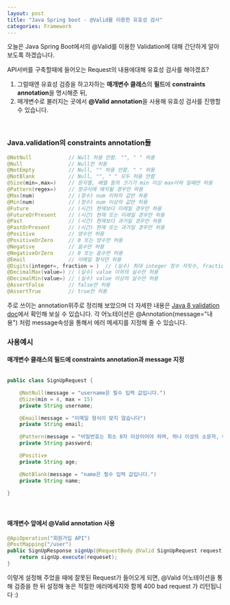 ```yaml
---
layout: post
title: "Java Spring boot - @Valid를 이용한 유효성 검사"
categories: Framework
---
```


오늘은 Java Spring Boot에서의 @Valid를 이용한 Validation에 대해 간단하게 알아보도록 하겠습니다.

API서버를 구축할때에 들어오는 Request의 내용에대해 유효성 검사를 해야겠죠?

1. 그럴때엔 유효성 검증을 하고자하는 **매개변수 클래스**의 **필드**에 **constraints annotation**을 명시해준 뒤, 
2. 매개변수로 불러지는 곳에서 **@Valid annotation**을 사용해 유효성 검사를 진행할 수 있습니다.

<br>

### **Java.validation의 constraints annotation들**

```java
@NotNull            // Null 허용 안함. "", " " 허용
@Null	            // Null만 허용
@NotEmpty           // Null, "" 허용 안함. " " 허용
@NotBlank           // Null, "", " " 모두 허용 안함
@Size(min=,max=)    // 문자열, 배열 등의 크기가 min 이상 max이하 일때만 허용
@Pattern(regex=)    // 정규식에 매치될 경우만 허용
@Max(num)           // (정수) num 이하의 값만 하용
@Min(num)	        // (정수) num 이상의 값만 허용
@Future	            // (시간) 현재보다 미래일 경우만 하용
@FutureOrPresent    // (시간) 현재 또는 미래일 경우만 허용
@Past	            // (시간) 현재보다 과거일 경우만 허용
@PastOrPresent      // (시간) 현재 또는 과거일 경우만 허용
@Positive	        // 양수만 허용
@PositiveOrZero	    // 0 또는 양수만 허용
@Negative	        // 음수만 허용
@NegativeOrZero	    // 0 또는 음수만 허용
@Email	            // 이메일 형식만 허용
@Digits(integer=, fraction = )	// (실수) 최대 integer 정수 자릿수, fraction 소수 자릿수 만큼 허용
@DecimalMax(value=) // (실수) value 이하의 실수만 허용
@DecimalMin(value=) // (실수) value 이상의 실수만 허용
@AssertFalse	    // false만 허용
@AssertTrue         // true만 허용
```
주로 쓰이는 annotation위주로 정리해 보았으며 더 자세한 내용은 [Java 8 validation doc](https://javaee.github.io/javaee-spec/javadocs/javax/validation/constraints/package-summary.html)에서 확인해 보실 수 있습니다.
각 어노테이션은 @Annotation(message="내용") 처럼 message속성을 통해서 에러 메세지를 지정해 줄 수 있습니다.


### **사용예시**

#### **매개변수 클래스의 필드에 constraints annotation과 message 지정**
```java

public class SignUpRequest {

    @NotNull(message = "username은 필수 입력 값입니다.")
    @Size(min = 4, max = 15)
    private String username;

    @Email(message = "이메일 형식이 맞지 않습니다")
    private String email;

    @Pattern(message = "비밀번호는 최소 8자 이상이어야 하며, 하나 이상의 소문자, 대문자, 숫자, 특수문자를 포함해야 합니다",regexp = "^(?=.*[0-9])(?=.*[a-z])(?=.*[A-Z])(?=.*[*.!@$%^&(){}[]:;<>,.?/~_+-=|\]).{8,32}$")
    private String password;

    @Positive
    private String age;

    @NotBlank(message = "name은 필수 입력 값입니다.")
    private String name;
    
}

```

<br>

#### **매개변수 앞에서 @Valid annotation 사용**

```java
@ApiOperation("회원가입 API")
@PostMapping("/user")
public SignUpResponse signUp(@RequestBody @Valid SignUpRequest request){
    return signUp.execute(requeset);
}

```

이렇게 설정해 주었을 때에 잘못된 Request가 들어오게 되면,
@Valid 어노테이션을 통해 검증을 한 뒤 설정해 놓은 적절한 에러메세지와 함께 400 bad request 가 리턴됩니다 :)